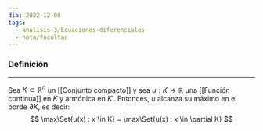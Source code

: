```yaml
---
dia: 2022-12-08
tags:
  - analisis-3/Ecuaciones-diferenciales
  - nota/facultad
---
```

### Definición
---
Sea $K \subset \mathbb R^n$ un [[Conjunto compacto]] y sea $u : K \to \mathbb R$ una [[Función continua]] en $K$ y armónica en $K'$. Entonces, $u$ alcanza su máximo en el borde $\partial K$, es decir: $$ \max\Set{u(x) : x \in K} = \max\Set{u(x) : x \in \partial K} $$